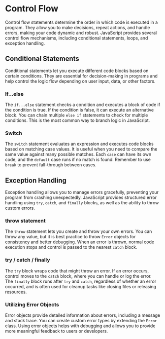 # Control Flow
Control flow statements determine the order in which code is executed in a program. They allow you to make decisions, repeat actions, and handle errors, making your code dynamic and robust. JavaScript provides several control flow mechanisms, including conditional statements, loops, and exception handling.

## Conditional Statements
Conditional statements let you execute different code blocks based on certain conditions. They are essential for decision-making in programs and help control the logic flow depending on user input, data, or other factors.

### If...else
The `if...else` statement checks a condition and executes a block of code if the condition is true. If the condition is false, it can execute an alternative block. You can chain multiple `else if` statements to check for multiple conditions. This is the most common way to branch logic in JavaScript.

### Switch
The `switch` statement evaluates an expression and executes code blocks based on matching case values. It is useful when you need to compare the same value against many possible matches. Each `case` can have its own code, and the `default` case runs if no match is found. Remember to use `break` to prevent fall-through between cases.

## Exception Handling
Exception handling allows you to manage errors gracefully, preventing your program from crashing unexpectedly. JavaScript provides structured error handling using `try`, `catch`, and `finally` blocks, as well as the ability to throw custom errors.

### throw statement
The `throw` statement lets you create and throw your own errors. You can throw any value, but it is best practice to throw `Error` objects for consistency and better debugging. When an error is thrown, normal code execution stops and control is passed to the nearest `catch` block.

### try / catch / finally
The `try` block wraps code that might throw an error. If an error occurs, control moves to the `catch` block, where you can handle or log the error. The `finally` block runs after `try` and `catch`, regardless of whether an error occurred, and is often used for cleanup tasks like closing files or releasing resources.

### Utilizing Error Objects
Error objects provide detailed information about errors, including a message and stack trace. You can create custom error types by extending the `Error` class. Using error objects helps with debugging and allows you to provide more meaningful feedback to users or developers.
